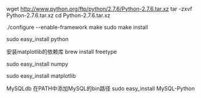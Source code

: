 wget http://www.python.org/ftp/python/2.7.6/Python-2.7.6.tar.xz
tar -zxvf Python-2.7.6.tar.xz
cd Python-2.7.6.tar.xz

./configure --enable-framework
make
sudo make install

sudo easy_install python

安装matplotlib的依赖库
brew install freetype

sudo easy_install numpy

sudo easy_install matplotlib


MySQLdb
在PATH中添加MySQL的bin路径
sudo easy_install MySQL-Python